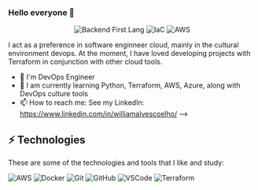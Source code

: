 ### Hello everyone 👋
 
<p align="center">
 
  <img alt="Backend First Lang" src="https://img.shields.io/badge/Second-Python-informational" />
 
  <img alt="IaC" src="https://img.shields.io/badge/IaC-Terraform-blue" />
  
  <img alt="AWS" src="https://img.shields.io/badge/Cloud-AWS-orange" /> 

</p>
 
I act as a preference in software enginneer cloud, mainly in the cultural environment devops. At the moment, I have loved developing projects with Terraform in conjunction with other cloud tools.
 
- :office: I'm DevOps Engineer
- 🌱 I am currently learning Python, Terraform, AWS, Azure, along with DevOps culture tools
- 📫 How to reach me: 
  See my LinkedIn: https://www.linkedin.com/in/williamalvescoelho/
-->
 
## ⚡ Technologies
 
These are some of the technologies and tools that I like and study:
 
![AWS](https://img.shields.io/badge/-AWS-ff9f1c?style=flat-square&logo=aws&logoColor=white)
![Docker](https://img.shields.io/badge/-Docker-f8f4f2?style=flat-square&logo=docker&logoColor=docker)
![Git](https://img.shields.io/badge/-Git-black?style=flat-square&logo=git)
![GitHub](https://img.shields.io/badge/-GitHub-181717?style=flat-square&logo=github)
![VSCode](https://img.shields.io/badge/-VSCode-007ACC?style=flat-square&logo=visual-studio-code&logoColor=white)
![Terraform](https://img.shields.io/badge/Terraform-FFF?style=for-the-badge&logo=terraform)
